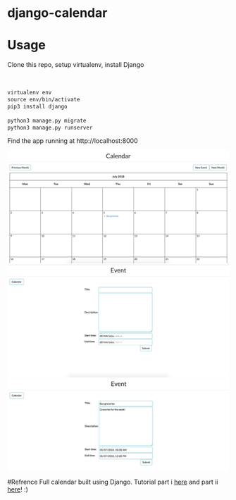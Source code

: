 # django-calendar


# Usage
Clone this repo, setup virtualenv, install Django
```


virtualenv env
source env/bin/activate
pip3 install django

python3 manage.py migrate
python3 manage.py runserver
```
Find the app running at http://localhost:8000

<img src=/images/calendar_v2.0.png/>
<img src=/images/calendar_v2.0_form_new.png/>
<img src=/images/calendar_v2.0_form_edit.png/>

#Refrence
Full calendar built using Django. Tutorial part i [here](https://www.huiwenteo.com/normal/2018/07/24/django-calendar.html) and part ii [here](https://www.huiwenteo.com/normal/2018/07/29/django-calendar-ii.html)! :)
